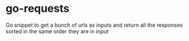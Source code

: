 # go-requests
Go snippet to get a bunch of urls as inputs and return all the responses sorted in the same order they are in input
